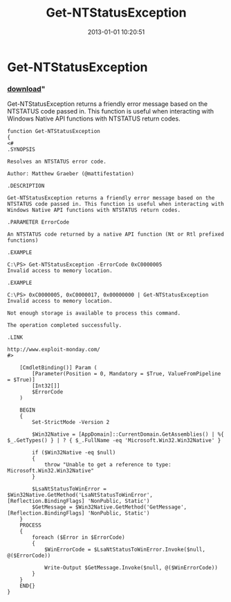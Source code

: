 ﻿---
pid:            3854
parent:         0
children:       
poster:         Matt Graeber
title:          Get-NTStatusException
date:           2013-01-01 10:20:51
format:         posh
---

# Get-NTStatusException

### [download](3854.ps1)"

Get-NTStatusException returns a friendly error message based on the NTSTATUS code passed in. This function is useful when interacting with Windows Native API functions with NTSTATUS return codes.

```posh
function Get-NTStatusException
{
<#
.SYNOPSIS

Resolves an NTSTATUS error code.

Author: Matthew Graeber (@mattifestation)

.DESCRIPTION

Get-NTStatusException returns a friendly error message based on the NTSTATUS code passed in. This function is useful when interacting with Windows Native API functions with NTSTATUS return codes.

.PARAMETER ErrorCode

An NTSTATUS code returned by a native API function (Nt or Rtl prefixed functions)

.EXAMPLE

C:\PS> Get-NTStatusException -ErrorCode 0xC0000005
Invalid access to memory location.

.EXAMPLE

C:\PS> 0xC0000005, 0xC0000017, 0x00000000 | Get-NTStatusException
Invalid access to memory location.

Not enough storage is available to process this command.

The operation completed successfully.

.LINK

http://www.exploit-monday.com/
#>

    [CmdletBinding()] Param (
        [Parameter(Position = 0, Mandatory = $True, ValueFromPipeline = $True)]
        [Int32[]]
        $ErrorCode
    )

    BEGIN
    {
        Set-StrictMode -Version 2

        $Win32Native = [AppDomain]::CurrentDomain.GetAssemblies() | %{ $_.GetTypes() } | ? { $_.FullName -eq 'Microsoft.Win32.Win32Native' }

        if ($Win32Native -eq $null)
        {
            throw "Unable to get a reference to type: Microsoft.Win32.Win32Native"
        }

        $LsaNtStatusToWinError = $Win32Native.GetMethod('LsaNtStatusToWinError', [Reflection.BindingFlags] 'NonPublic, Static')
        $GetMessage = $Win32Native.GetMethod('GetMessage', [Reflection.BindingFlags] 'NonPublic, Static')
    }
    PROCESS
    {
        foreach ($Error in $ErrorCode)
        {
            $WinErrorCode = $LsaNtStatusToWinError.Invoke($null, @($ErrorCode))

            Write-Output $GetMessage.Invoke($null, @($WinErrorCode))
        }
    }
    END{}
}
```

